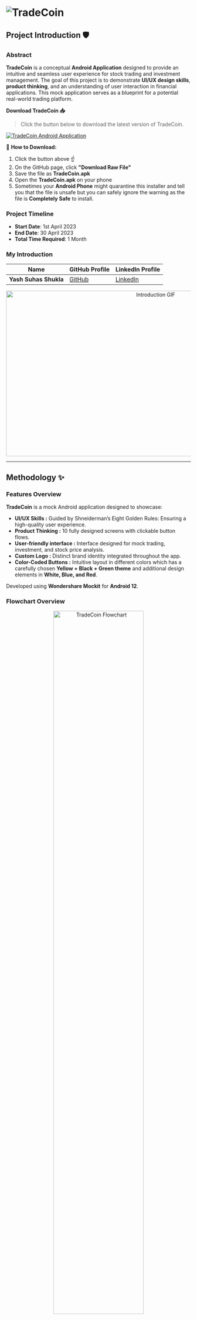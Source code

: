 # ![TradeCoin](https://github.com/StudiYash/TradeCoin/blob/main/TradeCoin_Logo.pngg)

## Project Introduction 🛡️

### Abstract 
**TradeCoin** is a conceptual **Android Application** designed to provide an intuitive and seamless user experience for stock trading and investment management. The goal of this project is to demonstrate **UI/UX design skills**, **product thinking**, and an understanding of user interaction in financial applications. This mock application serves as a blueprint for a potential real-world trading platform. 

**Download TradeCoin 📥**
> Click the button below to download the latest version of TradeCoin.

[![TradeCoin Android Application](https://img.shields.io/badge/View-Download%20TradeCoin%20Android%20Application-gold?style=for-the-badge&logo=GitHub)](https://github.com/StudiYash/TradeCoin/blob/main/Project%20Android%20Mock%20Application/TradeCoin.apk)

🔹 **How to Download:**
1. Click the button above ☝️
2. On the GitHub page, click **"Download Raw File"**
3. Save the file as **TradeCoin.apk**
4. Open the **TradeCoin.apk** on your phone
5. Sometimes your **Android Phone** might quarantine this installer and tell you that the file is unsafe but you can safely ignore the warning as the file is **Completely Safe** to install.

### Project Timeline 

- **Start Date**: 1st April 2023
- **End Date**: 30 April 2023
- **Total Time Required**: 1 Month 

### My Introduction  

| Name                   | GitHub Profile | LinkedIn Profile |
|------------------------|----------------|------------------|
| **Yash Suhas Shukla**  | [GitHub](https://github.com/StudiYash) | [LinkedIn](https://www.linkedin.com/in/yash-shukla-2024aiguy/) |

<div align="center">
  <img src="https://github.com/StudiYash/TradeCoin/blob/main/Support%20Files/About%20Me.gif" alt="Introduction GIF" width="800" height="450">
</div>

---

## Methodology ✨

### Features Overview  
**TradeCoin** is a mock Android application designed to showcase:  

- **UI/UX Skills :** Guided by Shneiderman’s Eight Golden Rules: Ensuring a high-quality user experience.
- **Product Thinking :** 10 fully designed screens with clickable button flows.
- **User-friendly interface :** Interface designed for mock trading, investment, and stock price analysis. 
- **Custom Logo :** Distinct brand identity integrated throughout the app.
- **Color-Coded Buttons :** Intuitive layout in different colors which has a carefully chosen **Yellow + Black + Green theme** and additional design elements in **White, Blue, and Red**. 

Developed using **Wondershare Mockit** for **Android 12**.

### Flowchart Overview
<p align="center">
  <img src="https://github.com/StudiYash/TradeCoin/blob/main/Project%20Flowchart/TradeCoin%20Prototype%20Flowchart.png" alt="TradeCoin Flowchart" width="70%" />
</p>

This flowchart **maps out** how users navigate through the app, depicting the **relationships between different screens** and **button interactions**. It provides a clear **visual guide** on how each screen is structured and linked, ensuring a smooth workflow from login to trading and portfolio management.

## Project Application Images 📝

The **Project Application Images** folder includes images of all the 10 windows present inside `TradeCoin.apk`. Images are designed for versatility and optimized for showcasing application strengths.  

All windows in `TradeCoin.apk` were consturcted by following the **Shneiderman’s Eight Golden Rules of Interface Design** which are as follows:
- Strive for consistency.
- Enable frequent users to use shortcuts.
- Offer informative feedback.
- Design dialogues to yield closure.
- Offer error handling.
- Permit easy reversal of actions.
- Support internal locus of control (users should feel in control).
- Reduce short-term memory load.
- Explore test prompts and examples in the Project Test Inputs Folder.

[![Project Application Images](https://img.shields.io/badge/VISIT-Project%20Application%20Images-indigo?style=for-the-badge&logo=Files)](https://github.com/StudiYash/TradeCoin/tree/main/Project%20Application%20Images)

---

## Project Copyright ©️

Securing copyright for **TradeCoin** marks an important milestone in **protecting my intellectual property** and **innovative contributions** to the finance and stock market domain. This step ensures that the **unique UI/UX design, product thinking approach, and interactive flow** developed for this project remain **attributed to me** and safeguarded from unauthorized use.

By **copyrighting TradeCoin**, I reinforce my dedication to creating **secure, user-friendly, and efficient financial technology solutions**. This protection strengthens the foundation for future developments, collaborations, and potential expansions of this project.

### Copyright Publication Date: Not-Published Yet (Under Process)

### 📜 Certificate of Copyright
<p align="center">
  <img src="" alt="Copyright Certificate" width="60%" />
</p>

> *Securing copyright is a vital step in promoting innovation, ensuring recognition, and laying the groundwork for future advancements in financial technology.*

---

## Future Plans 💡
1. **Real Android Application:** Transition from mock to a fully functional app.
2. **Deep Learning for Stock Predictions:** AI-driven price forecasting.
3. **Full Trading Platform:** Equity & commodity market investments in India.
4. **Regulatory Approvals:** Acquire necessary permissions to launch as a `Startup`.